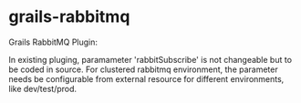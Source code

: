 grails-rabbitmq
===============

Grails RabbitMQ Plugin:

In existing pluging, paramameter 'rabbitSubscribe' is not changeable but to be coded in source. 
For clustered rabbitmq environment, the parameter needs be configurable from external resource for different environments, like dev/test/prod.
